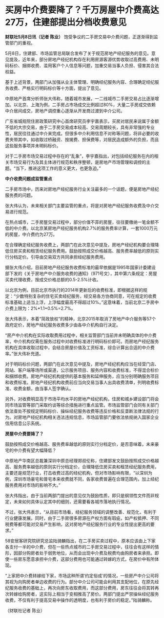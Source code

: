 # 买房中介费要降了？千万房屋中介费高达27万，住建部提出分档收费意见

**财联社5月8日讯（记者 陈业）** 饱受争议的二手房交易中介费问题，正逐渐得到监管部门的重视。

5月8日，住建部、市场监管总局联合发布了关于规范房地产经纪服务的意见。意见提及，近年来，部分房地产经纪机构存在利用房源客源优势收取过高费用、未明码标价、捆绑收费、滥用客户个人信息等问题，加重交易当事人负担、侵害其合法权益。

基于上述背景，两部门从加强从业主体管理、明确经纪服务内容、合理确定经纪服务收费、严格实行明码标价等十方面，提出了意见。

中原地产首席分析师张大伟称，随着城市发展，一二线城市二手房交易占比逐渐增加。以北京、上海为例，二手房占市场成交比例超过80%，大量二手房成交依赖中介居间成交，房地产调控重心逐渐从开发商过渡到中介公司。

广东省城规院住房政策研究中心首席研究员李宇嘉表示，买房对居民来说属于金额不低的大宗交易，由于二手房交易成本较高、交易周期较长，具有非常强的专业性，居民往往通过中介来完成。但很多中介利用信息不对称等问题，将非必要的收费夹带其中，如收取过桥融资、按揭费、担保费等，对居民造成额外的负担，而且这些服务事项并未明码标价。

对于二手房市场交易过程中存在的“乱象”，李宇嘉指出，对包括经纪服务在内的相关市场交易行为及其主体进行规范和秩序整顿，是房地产市场管理和调控的主题。“当下，推进这项工作的意义更大，也更急迫。”

**中介收费问题成监管重点**

二手房市场中，历来对房地产经纪服务行业关注最多的一个话题，便是房地产经纪服务费的问题。

张大伟认为，未来相关部门主要监管的重点，将是对房地产经纪服务收费及中介交易进行规范。

在热点城市，二手房屋交易过程中，部分价值不菲的房屋，往往要缴纳一笔金额不低的中介费。以北京某房地产经纪服务机构2.7%的服务费率计算，一套1000万元的房屋，中介费约为27万。

在合理确定经纪服务收费上，两部门在此次意见中提及，房地产经纪机构要合理降低住房买卖和租赁经纪服务费用。鼓励按照成交价格越高、服务费率越低的原则实行分档定价。引导由交易双方共同承担经纪服务费用。

据张大伟介绍，目前房地产经纪服务收费标准的最早依据是1995年国家计委建设部下发的《关于房地产中介服务收费的通知》（971号文），其中第六条规定：房屋买卖代理收费，按成交价格总额的0.5-2.5%计收。

以北京为例，目前北京市执行的2014年更新后的收费标准，即根据这样的规定：“少数特别复杂的住宅买卖经纪服务，经交易各方协商同意，可在规定的收费标准基础上适当上浮，上浮幅度最高不得超过10%。”这意味着，当前北京二手房中介费上限为：2%*1.1+0.5%=2.7%。

张大伟表示，本着“简政放权”的精神，北京2015年取消了房地产中介服务等57个政府定价，房地产经纪服务收费多少由各中介机构自行决定。

“房产中介机构在实际收取费用过程中，相关监管部门当前并未明确具体的中介费率，中介机构仅需在服务过程中对收费标准进行明码标价即可。而房地产经纪服务机构在具体收取过程中，会结合房屋价值及工资标准，综合计算出合适的中介费率。”张大伟补充道。

对于明码标价问题，两部门在此次意见中提及，房地产经纪机构应当在经营门店、网站、客户端等场所或渠道，公示服务项目、服务内容和收费标准，不得混合标价和捆绑收费。房地产经纪机构提供的基本服务和延伸服务，应当分别明确服务项目和收费标准。房地产经纪机构收费前应当向交易当事人出具收费清单，列明收费标准、收费金额，由当事人签字确认。

另外，对收费明显高于市场平均水平的房地产经纪机构，住房和城乡建设部门将会同市场监管等部门采取约谈等综合措施进行重点监管。市场监管部门会同有关部门依法查处不按规定明码标价、操纵经纪服务收费等违反价格和反垄断法律法规的行为。对房地产经纪机构相关违法违规信息，市场监管部门要依法依规纳入国家企业信用信息公示系统。

**房屋中介费要降了？**

鼓励按照成交价格越高、服务费率越低的原则实行分档定价，是否意味着，未来豪宅的中介费有望大幅降低？

中原地产华南区总裁兼深圳中原总经理郑叔伦称，住建部发文鼓励按照成交价格越高、服务费率越低的原则实行分档定价，合理降低住房买卖和租赁经纪服务费用，主要还是规范行业，打击收费过高的经纪机构，但对市场影响有限，“以深圳为例，深圳市场豪宅和普宅本来收费就不同，各家收费普遍在合理范围内，加上经纪服务费用对市场的影响不大。”

张大伟指出，由于当前两部门提出的意见仅为鼓励性质，即只是纲领性文件而非规定，未来如何具体认定其中的细则，还需要看各城市落地执行情况。

不过，张大伟表示，“从目前市场看，经纪服务领域的调整改善、规范化，有利于行业健康发展。同时，由于二手房很多房源在产权方面有瑕疵，如产权抵押、不同税费等都可能对交易产生影响，这对房地产经纪服务行业的专业性提出更高的要求。”

58安居客研究院研究总监陆骑麟指出，在二手房买卖过程中，原本应该由上下家各支付一半的中介费，但在一些热点城市的二手房交易过程中，往往会有这样的情形，因部分购房者处于弱势地位，从而会出现中介费及税费均由购房者来承担。即使一些房东愿意承担中介费，这部分费用也可能通过转嫁的方式，在房价中有所体现。

“上家把中介费转嫁给下家，市场这种所谓‘约定俗成’的情况，一些房产中介公司将其视为向购房者单边收费的行为。部分中介公司可能会利用其支配地位，在原先经纪服务收费的基础上，再次向房东收取费用，而这部分费用，房东往往会将其转再次转嫁给购房者，这实际上相当于变相推高了房价。两部门提出严禁操纵经纪服务收费，不仅有利于提高交易中操作的透明度，也有利于房价的稳定。”陆骑麟称。

（财联社记者 陈业）

